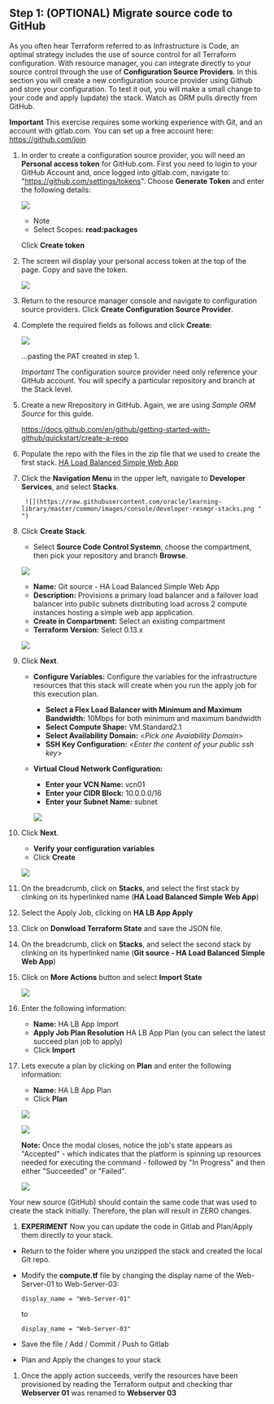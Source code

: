## **Step 1:** (OPTIONAL) Migrate source code to GitHub

As you often hear Terraform referred to as Infrastructure is Code, an optimal strategy includes the use of source control for all Terraform configuration.  With resource manager, you can integrate directly to your source control through the use of **Configuration Source Providers**.  In this section you will create a new configuration source provider using Github and store your configuration.  To test it out, you will make a small change to your code and apply (update) the stack.  Watch as ORM pulls directly from GitHub.

**Important** This exercise requires some working experience with Git, and an account with gitlab.com.  You can set up a free account here:
https://github.com/join

1. In order to create a configuration source provider, you will need an **Personal access token** for GitHub.com.  First you need to login to your GitHub Account and, once logged into gitlab.com, navigate to: "https://github.com/settings/tokens".  Choose **Generate Token** and enter the following details:

    ![](./../resource-manager/images/pat.png " ")

      - Note
      - Select Scopes: **read:packages**


    Click **Create token**

1. The screen wil display your personal access token at the top of the page. Copy and save the token.

   ![](./../resource-manager/images/gitoken.png " ")

1. Return to the resource manager console and navigate to configuration source providers.  Click **Create Configuration Source Provider**.

1. Complete the required fields as follows and click **Create**:

    ![](./../resource-manager/images/git-source.png " ")

    ...pasting the PAT created in step 1.

    *Important* The configuration source provider need only reference your GitHub account.  You will specify a particular repository and branch at the Stack level.

1. Create a new Rrepository in GitHub. Again, we are using *Sample ORM Source* for this guide.

    https://docs.github.com/en/github/getting-started-with-github/quickstart/create-a-repo

1. Populate the repo with the files in the zip file that we used to create the first stack. [HA Load Balanced Simple Web App](https://objectstorage.us-ashburn-1.oraclecloud.com/p/Jp3iMGo_6czdM4qk45cBROd9hO5R1BhtTKkFm2kjoB8MoiyZk6NBSa-5JUb6fSIW/n/ociobenablement/b/hol-labs/o/orm-lbass-demo.zip)

1. Click the **Navigation Menu** in the upper left, navigate to **Developer Services**, and select **Stacks**.

	    ![](https://raw.githubusercontent.com/oracle/learning-library/master/common/images/console/developer-resmgr-stacks.png " ")

1. Click **Create Stack**.

      - Select **Source Code Control Systemn**, choose the compartment, then pick your repository and branch **Browse**.

      ![](./images/zip-file.png) 

      - **Name:** Git source - HA Load Balanced Simple Web App
      - **Description:** Provisions a primary load balancer and a failover load balancer into public subnets distributing load across 2 compute instances hosting a simple web app application.
      - **Create in Compartment:** Select an existing compartment
      - **Terraform Version:** Select 0.13.x

    ![](./../resource-manager/images/git-stack.png " ")

1. Click **Next**.   
      - **Configure Variables:** Configure the variables for the infrastructure resources that this stack will create when you run the apply job for this execution plan.
        - **Select a Flex Load Balancer with Minimum and Maximum Bandwidth:** 10Mbps for both minimum and maximum bandwidth
        - **Select Compute Shape:** VM.Standard2.1
        - **Select Availability Domain:** <*Pick one Avaiability Domain*>
        - **SSH Key Configuration:** <*Enter the content of your public ssh key*>
      - **Virtual Cloud Network Configuration:** 
        - **Enter your VCN Name:** vcn01
        - **Enter your CIDR Block:** 10.0.0.0/16
        - **Enter your Subnet Name:** subnet

        ![](./../resource-manager/images/CreateStack02.png " ")

1. Click **Next**.
      - **Verify your configuration variables**
      - Click **Create**

     ![](./../resource-manager/images/CreateStack03.png " ")

1. On the breadcrumb, click on **Stacks**, and select the first stack by clinking on its hyperlinked name (**HA Load Balanced Simple Web App**)

1. Select the Apply Job, clicking on **HA LB App Apply**

1. Click on **Donwload Terraform State** and save the JSON file.

1. On the breadcrumb, click on **Stacks**, and select the second stack by clinking on its hyperlinked name (**Git source - HA Load Balanced Simple Web App**)

1. Click on **More Actions** button and select **Import State**

     ![](./../resource-manager/images/import-state01.png " ")

1. Enter the following information:

      - **Name:** HA LB App Import
      - **Apply Job Plan Resolution** HA LB App Plan (you can select the latest succeed plan job to apply)
      - Click **Import**

1. Lets execute a plan by clicking on **Plan** and enter the following information:

      - **Name:** HA LB App Plan
      - Click **Plan**

    ![](./../resource-manager/images/plan01.png " ")

    ![](./../resource-manager/images/plan02.png " ")

    **Note:** Once the modal closes, notice the job's state appears as "Accepted" - which indicates that the platform is spinning up resources needed for executing the command  - followed by "In Progress" and then either "Succeeded" or "Failed".

    ![](./../resource-manager/images/plan03.png " ")

  Your new source (GitHub) should contain the same code that was used to create the stack initially.  Therefore, the plan will result in ZERO changes.



1.  **EXPERIMENT** Now you can update the code in Gitlab and Plan/Apply them directly to your stack.

- Return to the folder where you unzipped the stack and created the local Git repo.  
- Modify the **compute.tf** file by changing the display name of the Web-Server-01 to Web-Server-03:
  
  ``display_name = "Web-Server-01"``

  to

  ``display_name = "Web-Server-03"``

- Save the file / Add / Commit / Push to Gitlab
- Plan and Apply the changes to your stack

   
1. Once the apply action succeeds, verify the resources have been provisioned by reading the Terraform output and checking thar **Webserver 01** was renamed to **Webserver 03** 